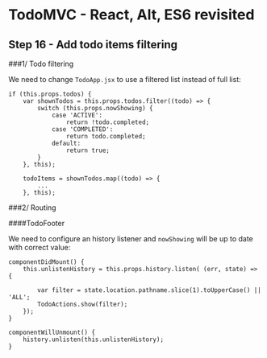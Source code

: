 
# TodoMVC - React, Alt, ES6 revisited


## Step 16 - Add todo items filtering


###1/ Todo filtering

We need to change `TodoApp.jsx` to use a filtered list instead of full list: 
``` 
if (this.props.todos) {
    var shownTodos = this.props.todos.filter((todo) => {
        switch (this.props.nowShowing) {
            case 'ACTIVE':
                return !todo.completed;
            case 'COMPLETED':
                return todo.completed;
            default:
                return true;
        }
    }, this);

    todoItems = shownTodos.map((todo) => {
        ...
    }, this);
``` 


###2/ Routing

####TodoFooter

We need to configure an history listener and `nowShowing` will be up to date with correct value:

``` 
componentDidMount() {
    this.unlistenHistory = this.props.history.listen( (err, state) => {

        var filter = state.location.pathname.slice(1).toUpperCase() || 'ALL';
        TodoActions.show(filter);
    });
}

componentWillUnmount() {
    history.unlisten(this.unlistenHistory);
}
``` 
